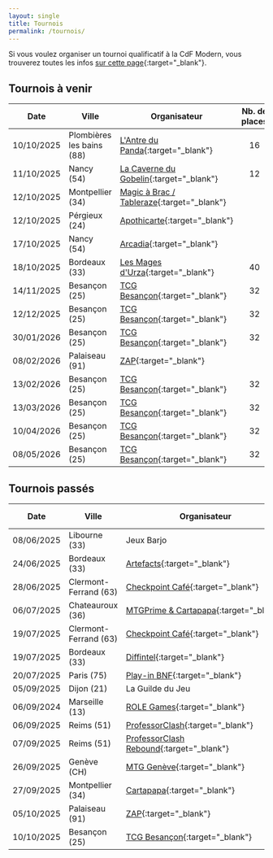 ```yaml
---
layout: single
title: Tournois
permalink: /tournois/
---
```


Si vous voulez organiser un tournoi qualificatif à la CdF Modern, vous trouverez toutes les infos [sur cette page](/organiser-un-qualifier/){:target="_blank"}.

## Tournois à venir

| Date | Ville | Organisateur | Nb. de places | Inscription |
| - | - | - | :-: | - |
| 10/10/2025 | Plombières les bains (88) | [L'Antre du Panda](https://www.facebook.com/lantredupanda){:target="_blank"} | 16 | |
| 11/10/2025 | Nancy (54) | [La Caverne du Gobelin](https://cavernedugobelin.com/){:target="_blank"} | 12 | [La Caverne du Gobelin](https://www.lesanimationsdugobelin.com/animations/view/nancy-magic-magic-modern-24876) |
| 12/10/2025 | Montpellier (34) | [Magic à Brac / Tableraze](https://www.facebook.com/MagicABrac/){:target="_blank"} | | [HelloAsso](https://www.helloasso.com/associations/les-arpenteurs-de-montpellier/evenements/tournoi-mensuel-modern-tbz-octobre-2025) |
| 12/10/2025 | Pérgieux (24) | [Apothicarte](https://apothicarte.com/){:target="_blank"} | | [Apothicarte](https://apothicarte.com/collections/evenements/products/modern-qualifier-dimanche-12-octobre) |
| 17/10/2025 | Nancy (54) | [Arcadia](https://www.facebook.com/groups/141653686015773/?multi_permalinks=3067870633394049&hoisted_section_header_type=recently_seen){:target="_blank"} |  |  |
| 18/10/2025 | Bordeaux (33) | [Les Mages d'Urza](https://www.facebook.com/lesmagesdurza/?locale=fr_FR){:target="_blank"} | 40 | [HelloAsso](https://www.helloasso.com/associations/les-mages-d-urza/evenements/urza-series) |
| 14/11/2025 | Besançon (25) | [TCG Besançon](https://www.facebook.com/groups/986506592668678){:target="_blank"} | 32 | |
| 12/12/2025 | Besançon (25) | [TCG Besançon](https://www.facebook.com/groups/986506592668678){:target="_blank"} | 32 | |
| 30/01/2026 | Besançon (25) | [TCG Besançon](https://www.facebook.com/groups/986506592668678){:target="_blank"} | 32 | |
| 08/02/2026 | Palaiseau (91) | [ZAP](https://www.facebook.com/arpenteursdepalaiseau/){:target="_blank"} |  |  |
| 13/02/2026 | Besançon (25) | [TCG Besançon](https://www.facebook.com/groups/986506592668678){:target="_blank"} | 32 | |
| 13/03/2026 | Besançon (25) | [TCG Besançon](https://www.facebook.com/groups/986506592668678){:target="_blank"} | 32 | |
| 10/04/2026 | Besançon (25) | [TCG Besançon](https://www.facebook.com/groups/986506592668678){:target="_blank"} | 32 | |
| 08/05/2026 | Besançon (25) | [TCG Besançon](https://www.facebook.com/groups/986506592668678){:target="_blank"} | 32 | |



## Tournois passés

| Date | Ville | Organisateur | Nb. de joueurs | Top 8 |
| - | - | - | :-: | - |
| 08/06/2025 | Libourne (33) | Jeux Barjo | 25 | [MTGTop8](https://www.mtgtop8.com/event?e=70449){:target="_blank"} |
| 24/06/2025 | Bordeaux (33) | [Artefacts](https://discord.gg/tbzHdf4Hvm){:target="_blank"} | 24 | [MTGTop8](https://www.mtgtop8.com/event?e=70479){:target="_blank"} |
| 28/06/2025 | Clermont-Ferrand (63) | [Checkpoint Café](https://www.facebook.com/lecheckpointcafe){:target="_blank"} |  |  |
| 06/07/2025 | Chateauroux (36) | [MTGPrime&nbsp;&&nbsp;Cartapapa](https://discord.gg/eExwuHvzRr){:target="_blank"} | 57 | [MTGTop8](https://www.mtgtop8.com/event?e=71390){:target="_blank"} |
| 19/07/2025 | Clermont-Ferrand (63) | [Checkpoint Café](https://www.facebook.com/lecheckpointcafe){:target="_blank"} |  |  |
| 19/07/2025 | Bordeaux (33) | [Diffintel](https://www.facebook.com/Difintelbordeaux/){:target="_blank"} |  |  |
| 20/07/2025 | Paris (75) | [Play-in BNF](https://www.play-in.com/){:target="_blank"} | 53 |  |
| 05/09/2025 | Dijon (21) | La Guilde du Jeu | | |
| 06/09/2024 | Marseille (13) | [ROLE Games](https://www.facebook.com/rolegamesmarseille){:target="_blank"} |  |  |
| 06/09/2025 | Reims (51) | [ProfessorClash](https://discord.gg/dpnBBQJSHA){:target="_blank"} | 32 | [MTGTop8](https://www.mtgtop8.com/event?e=73360&f=MO){:target="_blank"} |
| 07/09/2025 | Reims (51) | [ProfessorClash Rebound](https://discord.gg/dpnBBQJSHA){:target="_blank"} | 29 | [MTGTop8](https://www.mtgtop8.com/event?e=73403&f=MO){:target="_blank"} |
| 26/09/2025 | Genève (CH) | [MTG Genève](https://unityleague.gg/organizer/20){:target="_blank"} | 12 | N/A |
| 27/09/2025 | Montpellier (34) | [Cartapapa](https://linktr.ee/cartapapa){:target="_blank"} | 32 | [Site Web](https://cartapapa.fr/jeux-video-jeux-de-cartes/tournois/){:target="_blank"} |
| 05/10/2025 | Palaiseau (91) | [ZAP](https://www.facebook.com/arpenteursdepalaiseau/){:target="_blank"} | 20 | [HelloAsso](https://www.helloasso.com/associations/les-arpenteurs-de-palaiseau/evenements/zap-realmbreaker-5-duel-commander-rcq-modern-edh-2) |
| 10/10/2025 | Besançon (25) | [TCG Besançon](https://www.facebook.com/groups/986506592668678){:target="_blank"} | 15 | |







